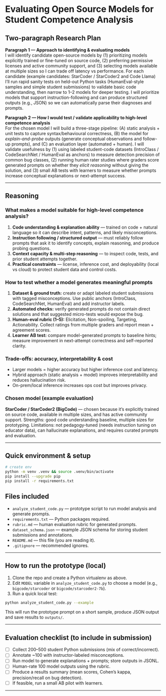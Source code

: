 # Evaluating Open Source Models for Student Competence Analysis

## Two-paragraph Research Plan 

**Paragraph 1 — Approach to identifying & evaluating models**  
I will identify candidate open-source models by (1) prioritizing models explicitly trained or fine-tuned on source code, (2) preferring permissive licenses and active community support, and (3) selecting models available at multiple sizes so I can trade off latency vs performance. For each candidate (example candidates: StarCoder / StarCoder2 and Code Llama) I’ll run rapid sanity tests on held-out Python tasks (HumanEval-style samples and simple student submissions) to validate basic code understanding, then narrow to 1–2 models for deeper testing. I will prioritize models that support instruction-following and can produce structured outputs (e.g., JSON) so we can automatically parse their diagnoses and prompts.

**Paragraph 2 — How I would test / validate applicability to high-level competence analysis**  
For the chosen model I will build a three-stage pipeline: (A) static analysis + unit tests to capture syntax/behavioural correctness, (B) the model for *explain-and-probe* outputs (generate conceptual observations and follow-up prompts), and (C) an evaluation layer (automated + human). I will validate usefulness by (1) using labeled student-code datasets (IntroClass / CodeSearchNet / HumanEval as anchors) to measure detection precision of common bug classes, (2) running human rater studies where graders score generated prompts on whether they *elicit reasoning* without giving the solution, and (3) small AB tests with learners to measure whether prompts increase conceptual explanations or next-attempt success.

---

## Reasoning

### What makes a model suitable for high-level competence analysis?
1. **Code understanding & explanation ability** — trained on code + natural language so it can describe intent, patterns, and likely misconceptions.  
2. **Instruction following / structured output** — must reliably follow prompts that ask it to identify concepts, explain reasoning, and produce probing questions.  
3. **Context capacity & multi-step reasoning** — to inspect code, tests, and prior student attempts together.  
4. **Practical constraints** — license, inference cost, and deployability (local vs cloud) to protect student data and control costs.

### How to test whether a model generates meaningful prompts
1. **Dataset & ground truth:** create or adapt labeled student submissions with tagged misconceptions. Use public anchors (IntroClass, CodeSearchNet, HumanEval) and add instructor labels.  
2. **Automated checks:** verify generated prompts do not contain direct solutions and that suggested micro-tests would expose the bug.  
3. **Human-eval rubric (1–5):** Elicitation, Non-spoiling, Targeting, Actionability. Collect ratings from multiple graders and report mean + agreement scores.  
4. **Learner AB test:** compare model-generated prompts to baseline hints; measure improvement in next-attempt correctness and self-reported clarity.

### Trade-offs: accuracy, interpretability & cost
- Larger models = higher accuracy but higher inference cost and latency.  
- Hybrid approach (static analysis + model) improves interpretability and reduces hallucination risk.  
- On-prem/local inference increases ops cost but improves privacy.

### Chosen model (example evaluation)
**StarCoder / StarCoder2 (BigCode)** — chosen because it’s explicitly trained on source code, available in multiple sizes, and has active community support. Strengths: good code understanding baseline, multiple sizes for prototyping. Limitations: not pedagogy-tuned (needs instruction tuning on educator data), can hallucinate explanations, and requires curated prompts and evaluation.

---

## Quick environment & setup

```bash
# create env
python -m venv .venv && source .venv/bin/activate
pip install --upgrade pip
pip install -r requirements.txt
```

## Files included
- `analyze_student_code.py` — prototype script to run model analysis and generate prompts.
- `requirements.txt` — Python packages required.
- `rubric.md` — human evaluation rubric for generated prompts.
- `dataset_schema.json` — example JSON schema for storing student submissions and annotations.
- `README.md` — this file (you are reading it).
- `.gitignore` — recommended ignores.

---

## How to run the prototype (local)
1. Clone the repo and create a Python virtualenv as above.
2. Edit `MODEL` variable in `analyze_student_code.py` to choose a model (e.g., `bigcode/starcoder` or `bigcode/starcoder2-7b`).
3. Run a quick local test:
```bash
python analyze_student_code.py --example
```
This will run the prototype prompt on a short sample, produce JSON output and save results to `outputs/`.

---

## Evaluation checklist (to include in submission)
- [ ] Collect 200–500 student Python submissions (mix of correct/incorrect).  
- [ ] Annotate ~100 with instructor-labeled misconceptions.  
- [ ] Run model to generate explanations + prompts; store outputs in JSONL.  
- [ ] Human-rate 100 model outputs using the rubric.  
- [ ] Produce a results summary (mean scores, Cohen’s kappa, precision/recall on bug detection).  
- [ ] If feasible, run a small AB pilot with learners.

---

